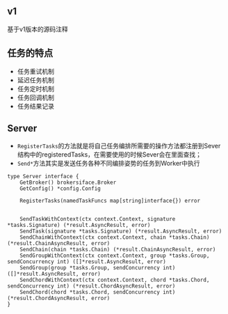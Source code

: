##  v1

基于v1版本的源码注释



##  任务的特点
-   任务重试机制
-   延迟任务机制
-   任务定时机制
-   任务回调机制
-   任务结果记录


##  Server
-   `RegisterTasks`的方法就是将自己任务编排所需要的操作方法都注册到Sever结构中的registeredTasks，在需要使用的时候Sever会在里面查找；
-   `Send*`方法其实是发送任务各种不同编排姿势的任务到Worker中执行

```GOLANG
type Server interface {
	GetBroker() brokersiface.Broker
	GetConfig() *config.Config

	RegisterTasks(namedTaskFuncs map[string]interface{}) error


	SendTaskWithContext(ctx context.Context, signature *tasks.Signature) (*result.AsyncResult, error)
	SendTask(signature *tasks.Signature) (*result.AsyncResult, error)
	SendChainWithContext(ctx context.Context, chain *tasks.Chain) (*result.ChainAsyncResult, error)
	SendChain(chain *tasks.Chain) (*result.ChainAsyncResult, error)
	SendGroupWithContext(ctx context.Context, group *tasks.Group, sendConcurrency int) ([]*result.AsyncResult, error)
	SendGroup(group *tasks.Group, sendConcurrency int) ([]*result.AsyncResult, error)
	SendChordWithContext(ctx context.Context, chord *tasks.Chord, sendConcurrency int) (*result.ChordAsyncResult, error)
	SendChord(chord *tasks.Chord, sendConcurrency int) (*result.ChordAsyncResult, error)
}
```